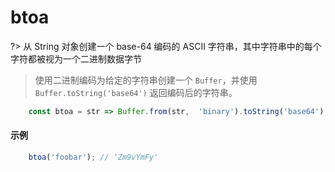 # btoa

?> 从 String 对象创建一个 base-64 编码的 ASCII 字符串，其中字符串中的每个字符都被视为一个二进制数据字节

> 使用二进制编码为给定的字符串创建一个 `Buffer`，并使用 `Buffer.toString('base64')` 返回编码后的字符串。

```js
	const btoa = str => Buffer.from(str,  'binary').toString('base64');
```

#### 示例

```js
	btoa('foobar'); // 'Zm9vYmFy'
```